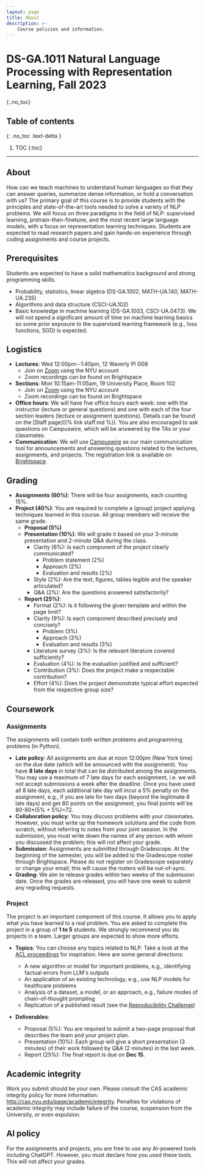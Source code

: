 ```yaml
---
layout: page
title: About
description: >-
    Course policies and information.
---
```


# DS-GA.1011 Natural Language Processing with Representation Learning, Fall 2023 
{:.no_toc}

## Table of contents
{: .no_toc .text-delta }

1. TOC
{:toc}

---

## About

How can we teach machines to understand human languages so that they can answer queries, summarize dense information, or hold a conversation with us? The primary goal of this course is to provide students with the principles and state-of-the-art tools needed to solve a variety of NLP problems. We will focus on three paradigms in the field of NLP: supervised learning, pretrain-then-finetune, and the most recent large language models, with a focus on representation learning techniques. Students are expected to read research papers and gain hands-on experience through coding assignments and course projects.

## Prerequisites

Students are expected to have a solid mathematics background and strong programming skills.

- Probability, statistics, linear algebra (DS-GA.1002, MATH-UA.140, MATH-UA.235)
- Algorithms and data structure (CSCI-UA.102)
- Basic knowledge in machine learning (DS-GA.1003, CSCI-UA.0473). We will not spend a significant amount of time on machine learning basics so some prior exposure to the supervised learning framework (e.g., loss functions, SGD) is expected.

## Logistics

- **Lectures**: Wed 12:00pm--1:40pm, 12 Waverly Pl G08 
  - Join on [Zoom](https://nyu.zoom.us/j/92498282358) using the NYU account
  - Zoom recordings can be found on Brightspace
- **Sections**: Mon 10:15am-11:05am, 19 University Place, Room 102
  - Join on [Zoom](https://nyu.zoom.us/j/94436115847) using the NYU account
  - Zoom recordings can be found on Brightspace
- **Office hours**: We will have five office hours each week: one with the instructor (lecture or general questions) and one with each of the four section leaders (lecture or assignment questions). Details can be found on the [Staff page]({% link staff.md %}). You are also encouraged to ask questions on Campuswire, which will be answered by the TAs or your classmates.
- **Communication**: We will use [Campuswire](https://campuswire.com/c/GC1A61E84) as our main communication tool for announcements and answering questions related to the lectures, assignments, and projects. The registration link is available on [Brightspace](https://brightspace.nyu.edu/d2l/home/315303).

## Grading

- **Assignments (60%)**: There will be four assignments, each counting 15%.
- **Project (40%)**: You are required to complete a (group) project applying techniques learned in this course. All group members will receive the same grade.
  - **Proposal (5%)**
  - **Presentation (10%)**: We will grade it based on your 3-minute presentation and 2-minute Q&A during the class. 
    - Clarity (6%): Is each component of the project clearly communicated?
      - Problem statement (2%)
      - Approach (2%)
      - Evaluation and results (2%)
    - Style (2%): Are the text, figures, tables legible and the speaker articulated?
    - Q&A (2%): Are the questions answered satisfactorily?
  - **Report (25%)**:
    - Format (2%): Is it following the given template and within the page limit?
    - Clarity (9%): Is each component described precisely and concisely?
      - Problem (3%)
      - Approach (3%)
      - Evaluation and results (3%)
    - Literature survey (3%): Is the relevant literature covered sufficiently?
    - Evaluation (4%): Is the evaluation justified and sufficient?
    - Contribution (3%): Does the project make a respectable contribution?
    - Effort (4%): Does the project demonstrate typical effort expected from the respective group size?

## Coursework
### Assignments
The assignments will contain both written problems and programming problems (in Python).

- **Late policy**: All assignments are due at noon 12:00pm (New York time) on the due date (which will be announced with the assignment). You have **8 late days** in total that can be distributed among the assignments. You may use a maximum of 7 late days for each assignment, i.e. we will not accept submissions a week after the deadline. Once you have used all 8 late days, each additional late day will incur a 5% penalty on the assignment, e.g., if you are late for two days (beyond the legitimate 8 late days) and get 80 points on the assignment, you final points will be 80-80*(5% + 5%)=72.
- **Collaboration policy**: You may discuss problems with your classmates. However, you must write up the homework solutions and the code from scratch, without referring to notes from your joint session. In the submission, you must write down the names of any person with whom you discussed the problem; this will not affect your grade.
- **Submission**: Assignments are submitted through Gradescope. At the beginning of the semester, you will be added to the Gradescope roster through Brightspace. Please do not register on Gradescope separately or change your email; this will cause the rosters will be out-of-sync. 
- **Grading**: We aim to release grades within two weeks of the submission date. Once the grades are released, you will have one week to submit any regrading requests.

### Project
The project is an important component of this course.
It allows you to apply what you have learned to a real problem. You are asked to complete the project in a group of **1 to 5** students. We strongly recommend you do projects in a team. Larger groups are expected to show more efforts. 

- **Topics**: You can choose any topics related to NLP. Take a look at the [ACL proceedings](https://www.aclweb.org/anthology/) for inspiration. Here are some general directions:
  - A new algorithm or model for important problems, e.g., identifying factual errors from LLM's outputs 
  - An application of an existing technology, e.g., use NLP models for healthcare problems 
  - Analysis of a dataset, a model, or an approach, e.g., failure modes of chain-of-thought prompting
  - Replication of a published result (see the [Reproducibility Challenge](https://arxiv.org/pdf/2003.12206.pdf))

- **Deliverables**:
  - Proposal (5%): You are required to submit a two-page proposal that describes the team and your project plan.
  - Presentation (10%): Each group will give a short presentation (3 minutes) of their work followed by Q&A (2 minutes) in the last week.
  - Report (25%): The final report is due on **Dec 15**. 

## Academic integrity
Work you submit should be your own. Please consult the CAS academic integrity policy for more information: http://cas.nyu.edu/page/academicintegrity.  Penalties for violations of academic integrity may include failure of the course, suspension from the University, or even expulsion.

## AI policy
For the assignments and projects, you are free to use any AI-powered tools including ChatGPT. However, you must declare how you used these tools. This will not affect your grades.
